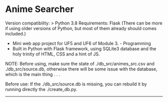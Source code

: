# Anime Searcher

Version compatibility: > Python 3.8 
Requirements: Flask (There can be more if using older versions of Python, but most of them already should comes included.)

- Mini web app project for UF5 and UF6 of Module 3. - Programming
- Built in Python with Flask framework, using SQLite3 database and the holy trinity of HTML, CSS and a hint of JS.

NOTE: Before using, make sure the state of ./db_src/animes_src.csv and ./db_src/source.db,
otherwise there will be some issue with the database, which is the main thing . . .

Before use: If the ./db_src/source.db is missing, you can rebuild it by running directly the ./create_db.py.

---
